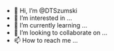- 👋 Hi, I’m @DTSzumski
- 👀 I’m interested in ...
- 🌱 I’m currently learning ...
- 💞️ I’m looking to collaborate on ...
- 📫 How to reach me ...

<!---
DTSzumski/DTSzumski is a ✨ special ✨ repository because its `README.md` (this file) appears on your GitHub profile.
You can click the Preview link to take a look at your changes.
--->
